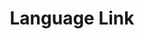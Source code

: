 ---
layout: portfolio
title: Language Link
year: 2014
link: "http://languagelinkcv.com"
image: 
tags: Wordpress
description: 
role:  Front-End Devleoper
published: yes
---